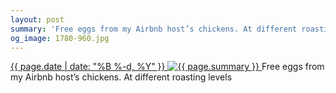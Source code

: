 ```yaml
---
layout: post
summary: 'Free eggs from my Airbnb host’s chickens. At different roasting levels'
og_image: 1780-960.jpg
---
```


<p>
 <time>
  <a href="/1780">
   {{ page.date | date: "%B %-d, %Y" }}
  </a>
 </time>
 <a href="/1780">
  <img alt="{{ page.summary }}" data-taken="6/24/2023" sizes="(min-width: 700px) 50vw, calc(100vw - 2rem)" src="{{ site.assets_url }}/1780-480.jpg" srcset="{{ site.assets_url }}/1780-240.jpg 240w, {{ site.assets_url }}/1780-480.jpg 480w, {{ site.assets_url }}/1780-720.jpg 720w, {{ site.assets_url }}/1780-960.jpg 960w"/>
 </a>
 <span>
  Free eggs from my Airbnb host’s chickens. At different roasting levels
 </span>
</p>

